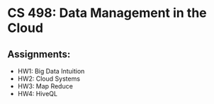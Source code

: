 # CS 498: Data Management in the Cloud

## Assignments:
* HW1: Big Data Intuition
* HW2: Cloud Systems
* HW3: Map Reduce
* HW4: HiveQL
